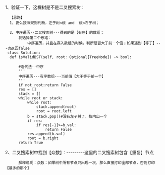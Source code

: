 1、验证一下，这棵树是不是二叉搜索树：
      
      【思路】
      1、要么按照规则判断，左子树<根 and  根<右子树；
      
      2、中序遍历--二叉搜索树---得到的是【有序】的数组；
          我选择第二个思路：
              中序遍历，并且在存入数组的时候，判断是否大于前一个值；如果遇到【等于】---也返回false
     class Solution:
      def isValidBST(self, root: Optional[TreeNode]) -> bool:

          #迭代法--中序
          '''
          中序遍历---有序数组---当前值【大于等于前一个】
          '''
          if not root:return False
          res = []
          stack = []
          while root or stack:
              while root:
                  stack.append(root)
                  root = root.left
              b = stack.pop()#没有左子树了，栈内出一个
              if res:
                  if res[-1]>=b.val:
                      return False
              res.append(b.val)           
              root = b.right
          return True
 


2、二叉搜索树中找到【众数】：---------这里的二叉搜索树包含【重复】节点

          解释说明：众数：如果树中所有节点只出现一次，那么直接打印全部节点，否则打印【最多的那个】
